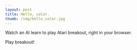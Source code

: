 ```yaml
---
layout: post
title: Hello, color.
thumb: /img/hello_color.jpg
---
```


Watch an AI learn to play Atari breakout, right in your browser.

<!-- add the compiler: -->
<script src="https://cdnjs.cloudflare.com/ajax/libs/coffee-script/1.12.8/coffee-script.min.js">

<!-- and the coffeescript file we'll be playing with: -->
<script type="text/coffeescript" src="/js/breakout.coffee"></script>
<div id="breakout-canvas">
</div>

Play breakout!


